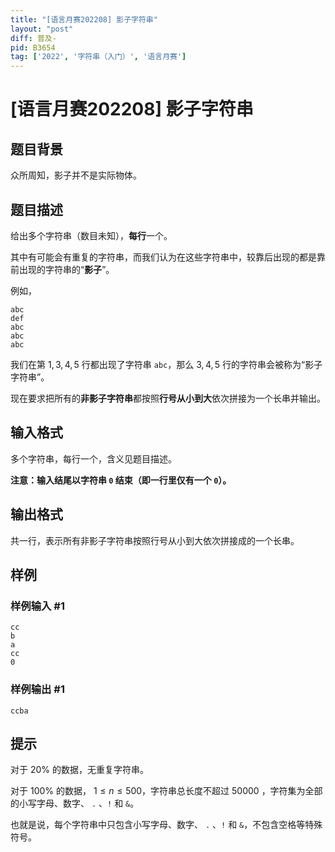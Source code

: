 ```yaml
---
title: "[语言月赛202208] 影子字符串"
layout: "post"
diff: 普及-
pid: B3654
tag: ['2022', '字符串（入门）', '语言月赛']
---
```

# [语言月赛202208] 影子字符串
## 题目背景

众所周知，影子并不是实际物体。
## 题目描述

给出多个字符串（数目未知），**每行**一个。

其中有可能会有重复的字符串，而我们认为在这些字符串中，较靠后出现的都是靠前出现的字符串的“**影子**”。

例如，

```plain
abc
def
abc
abc
abc
```

我们在第 $1,3,4,5$ 行都出现了字符串 `abc`，那么 $3,4,5$ 行的字符串会被称为“影子字符串”。


现在要求把所有的**非影子字符串**都按照**行号从小到大**依次拼接为一个长串并输出。


## 输入格式

多个字符串，每行一个，含义见题目描述。

**注意：输入结尾以字符串 `0` 结束（即一行里仅有一个 `0`）。**
## 输出格式

共一行，表示所有非影子字符串按照行号从小到大依次拼接成的一个长串。
## 样例

### 样例输入 #1
```
cc
b
a
cc
0
```
### 样例输出 #1
```
ccba
```
## 提示

对于 $20\%$ 的数据，无重复字符串。

对于 $100\%$ 的数据， $1\leq n\leq 500$，字符串总长度不超过 $50000$ ，字符集为全部的小写字母、数字、 `.` 、`!` 和 `&`。

也就是说，每个字符串中只包含小写字母、数字、 `.` 、`!` 和 `&`，不包含空格等特殊符号。
